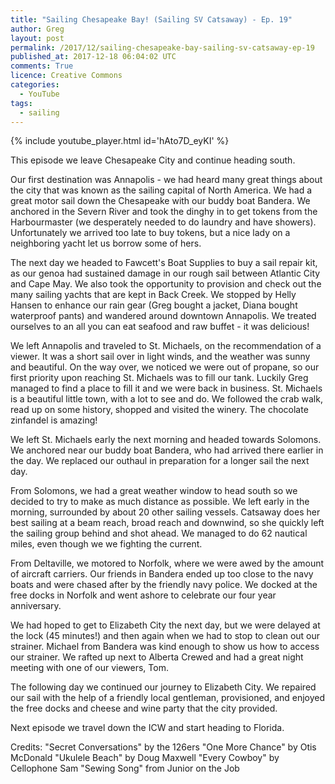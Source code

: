```yaml
---
title: "Sailing Chesapeake Bay! (Sailing SV Catsaway) - Ep. 19"
author: Greg
layout: post
permalink: /2017/12/sailing-chesapeake-bay-sailing-sv-catsaway-ep-19
published_at: 2017-12-18 06:04:02 UTC
comments: True
licence: Creative Commons
categories:
  - YouTube
tags:
  - sailing
---
```


{% include youtube_player.html id='hAto7D_eyKI' %}




This episode we leave Chesapeake City and continue heading south.

Our first destination was Annapolis - we had heard many great things about the city that was known as the sailing capital of North America.  We had a great motor sail down the Chesapeake with our buddy boat Bandera.  We anchored in the Severn River and took the dinghy in to get tokens from the Harbourmaster (we desperately needed to do laundry and have showers).  Unfortunately we arrived too late to buy tokens, but a nice lady on a neighboring yacht let us borrow some of hers.  

The next day we headed to Fawcett's Boat Supplies to buy a sail repair kit, as our genoa had sustained damage in our rough sail between Atlantic City and Cape May.  We also took the opportunity to provision and check out the many sailing yachts that are kept in Back Creek.  We stopped by Helly Hansen to enhance our rain gear (Greg bought a jacket, Diana bought waterproof pants) and wandered around downtown Annapolis.  We treated ourselves to an all you can eat seafood and raw buffet - it was delicious!

We left Annapolis and traveled to St. Michaels, on the recommendation of a viewer.  It was a short sail over in light winds, and the weather was sunny and beautiful.  On the way over, we noticed we were out of propane, so our first priority upon reaching St. Michaels was to fill our tank.  Luckily Greg managed to find a place to fill it and we were back in business.  St. Michaels is a beautiful little town, with a lot to see and do.  We followed the crab walk, read up on some history, shopped and visited the winery.  The chocolate zinfandel is amazing! 

We left St. Michaels early the next morning and headed towards Solomons.  We anchored near our buddy boat Bandera, who had arrived there earlier in the day.  We replaced our outhaul in preparation for a longer sail the next day.

From Solomons, we had a great weather window to head south so we decided to try to make as much distance as possible.  We left early in the morning, surrounded by about 20 other sailing vessels.  Catsaway does her best sailing at a beam reach, broad reach and downwind, so she quickly left the sailing group behind and shot ahead.  We managed to do 62 nautical miles, even though we we fighting the current.  

From Deltaville, we motored to Norfolk, where we were awed by the amount of aircraft carriers.  Our friends in Bandera ended up too close to the navy boats and were chased after by the friendly navy police.  We docked at the free docks in Norfolk and went ashore to celebrate our four year anniversary.

We had hoped to get to Elizabeth City the next day, but we were delayed at the lock (45 minutes!) and then again when we had to stop to clean out our strainer.  Michael from Bandera was kind enough to show us how to access our strainer.  We rafted up next to Alberta Crewed and had a great night meeting with one of our viewers, Tom.  

The following day we continued our journey to Elizabeth City.  We repaired our sail with the help of a friendly local gentleman, provisioned, and enjoyed the free docks and cheese and wine party that the city provided.  

Next episode we travel down the ICW and start heading to Florida.

Credits:
"Secret Conversations" by the 126ers
"One More Chance" by Otis McDonald
"Ukulele Beach" by Doug Maxwell
"Every Cowboy" by Cellophone Sam
"Sewing Song" from Junior on the Job

